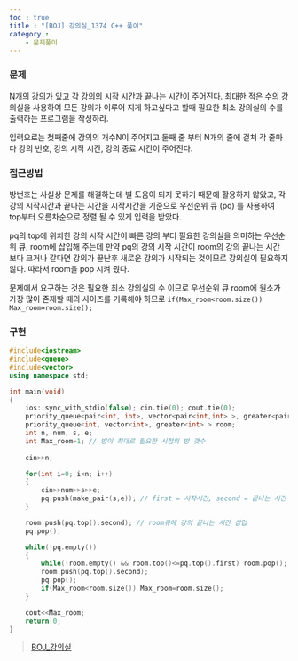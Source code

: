 ```yaml
---
toc : true
title : "[BOJ] 강의실_1374 C++ 풀이"
category : 
    - 문제풀이
---
```

### 문제
N개의 강의가 있고 각 강의의 시작 시간과 끝나는 시간이 주어진다. 최대한 적은 수의 강의실을 사용하여 모든 강의가 이루어 지게 하고싶다고 할때 필요한 최소 강의실의 수를 출력하는 프로그램을 작성하라.

입력으로는 첫째줄에 강의의 개수N이 주어지고 둘째 줄 부터 N개의 줄에 걸쳐 각 줄마다 강의 번호, 강의 시작 시간, 강의 종료 시간이 주어진다.

### 접근방법
방번호는 사실상 문제를 해결하는데 별 도움이 되지 못하기 때문에 활용하지 않았고, 각 강의 시작시간과 끝나는 시간을 시작시간을 기준으로 우선순위 큐 $($pq) 를 사용하여 top부터 오름차순으로 정렬 될 수 있게 입력을 받았다.

pq의 top에 위치한 강의 시작 시간이 빠른 강의 부터 필요한 강의실을 의미하는 우선순위 큐, room에 삽입해 주는데 만약 pq의 강의 시작 시간이 room의 강의 끝나는 시간 보다 크거나 같다면 강의가 끝난후 새로운 강의가 시작되는 것이므로 강의실이 필요하지 않다. 따라서 room을 pop 시켜 줬다. 

문제에서 요구하는 것은 필요한 최소 강의실의 수 이므로 우선순위 큐 room에 원소가 가장 많이 존재할 때의 사이즈를 기록해야 하므로 `if(Max_room<room.size()) Max_room=room.size();`

### 구현

``` cpp
#include<iostream>
#include<queue>
#include<vector>
using namespace std;

int main(void)
{
    ios::sync_with_stdio(false); cin.tie(0); cout.tie(0);
    priority_queue<pair<int, int>, vector<pair<int,int> >, greater<pair<int, int> > > pq;
    priority_queue<int, vector<int>, greater<int> > room;
    int n, num, s, e;
    int Max_room=1; // 방이 최대로 필요한 시점의 방 갯수
    
    cin>>n;

    for(int i=0; i<n; i++)
    {
        cin>>num>>s>>e;
        pq.push(make_pair(s,e)); // first = 시작시간, second = 끝나는 시간
    }

    room.push(pq.top().second); // room큐에 강의 끝나는 시간 삽입
    pq.pop();

    while(!pq.empty())
    {
        while(!room.empty() && room.top()<=pq.top().first) room.pop();
        room.push(pq.top().second);
        pq.pop();
        if(Max_room<room.size()) Max_room=room.size();
    }

    cout<<Max_room;
    return 0;
}
``` 

>[BOJ_강의실](https://www.acmicpc.net/problem/1374)